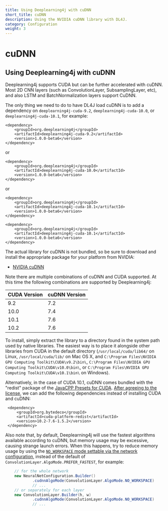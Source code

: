 ```yaml
---
title: Using Deeplearning4j with cuDNN
short_title: cuDNN
description: Using the NVIDIA cuDNN library with DL4J.
category: Configuration
weight: 3
---
```


# cuDNN

## Using Deeplearning4j with cuDNN

Deeplearning4j supports CUDA but can be further accelerated with cuDNN. Most 2D CNN layers \(such as ConvolutionLayer, SubsamplingLayer, etc\), and also LSTM and BatchNormalization layers support CuDNN.

The only thing we need to do to have DL4J load cuDNN is to add a dependency on `deeplearning4j-cuda-9.2`, `deeplearning4j-cuda-10.0`, or `deeplearning4j-cuda-10.1`, for example:

```markup
<dependency>
    <groupId>org.deeplearning4j</groupId>
    <artifactId>deeplearning4j-cuda-9.2</artifactId>
    <version>1.0.0-beta6</version>
</dependency>
```

or

```markup
<dependency>
    <groupId>org.deeplearning4j</groupId>
    <artifactId>deeplearning4j-cuda-10.0</artifactId>
    <version>1.0.0-beta6</version>
</dependency>
```

or

```markup
<dependency>
    <groupId>org.deeplearning4j</groupId>
    <artifactId>deeplearning4j-cuda-10.1</artifactId>
    <version>1.0.0-beta6</version>
</dependency>
```

```markup
<dependency>
    <groupId>org.deeplearning4j</groupId>
    <artifactId>deeplearning4j-cuda-10.1</artifactId>
    <version>1.0.0-beta6</version>
</dependency>
```

The actual library for cuDNN is not bundled, so be sure to download and install the appropriate package for your platform from NVIDIA:

* [NVIDIA cuDNN](https://developer.nvidia.com/cudnn)

Note there are multiple combinations of cuDNN and CUDA supported. At this time the following combinations are supported by Deeplearning4j:

| CUDA Version | cuDNN Version |
| :--- | :--- |
| 9.2 | 7.2 |
| 10.0 | 7.4 |
| 10.1 | 7.6 |
| 10.2 | 7.6 |

To install, simply extract the library to a directory found in the system path used by native libraries. The easiest way is to place it alongside other libraries from CUDA in the default directory \(`/usr/local/cuda/lib64/` on Linux, `/usr/local/cuda/lib/` on Mac OS X, and `C:\Program Files\NVIDIA GPU Computing Toolkit\CUDA\v9.2\bin\`, `C:\Program Files\NVIDIA GPU Computing Toolkit\CUDA\v10.0\bin\`, or `C:\Program Files\NVIDIA GPU Computing Toolkit\CUDA\v10.1\bin\` on Windows\).

Alternatively, in the case of CUDA 10.1, cuDNN comes bundled with the "redist" package of the [JavaCPP Presets for CUDA](https://github.com/bytedeco/javacpp-presets/tree/master/cuda). [After agreeing to the license](https://github.com/bytedeco/javacpp-presets/tree/master/cuda#license-agreements), we can add the following dependencies instead of installing CUDA and cuDNN:

```markup
 <dependency>
     <groupId>org.bytedeco</groupId>
     <artifactId>cuda-platform-redist</artifactId>
     <version>10.2-7.6-1.5.2</version>
 </dependency>
```

Also note that, by default, Deeplearning4j will use the fastest algorithms available according to cuDNN, but memory usage may be excessive, causing strange launch errors. When this happens, try to reduce memory usage by using the [`NO_WORKSPACE` mode settable via the network configuration](/api/%7B%7Bpage.version%7D%7D/org/deeplearning4j/nn/conf/layers/ConvolutionLayer.Builder.html#cudnnAlgoMode-org.deeplearning4j.nn.conf.layers.ConvolutionLayer.AlgoMode-), instead of the default of `ConvolutionLayer.AlgoMode.PREFER_FASTEST`, for example:

```java
    // for the whole network
    new NeuralNetConfiguration.Builder()
            .cudnnAlgoMode(ConvolutionLayer.AlgoMode.NO_WORKSPACE)
            // ...
    // or separately for each layer
    new ConvolutionLayer.Builder(h, w)
            .cudnnAlgoMode(ConvolutionLayer.AlgoMode.NO_WORKSPACE)
            // ...
```

